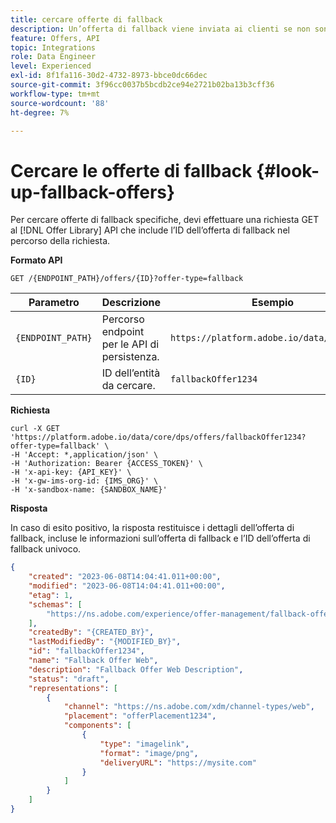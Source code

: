 ```yaml
---
title: cercare offerte di fallback
description: Un’offerta di fallback viene inviata ai clienti se non sono idonei per altre offerte
feature: Offers, API
topic: Integrations
role: Data Engineer
level: Experienced
exl-id: 8f1fa116-30d2-4732-8973-bbce0dc66dec
source-git-commit: 3f96cc0037b5bcdb2ce94e2721b02ba13b3cff36
workflow-type: tm+mt
source-wordcount: '88'
ht-degree: 7%

---
```


# Cercare le offerte di fallback {#look-up-fallback-offers}

Per cercare offerte di fallback specifiche, devi effettuare una richiesta GET al [!DNL Offer Library] API che include l’ID dell’offerta di fallback nel percorso della richiesta.

**Formato API**

```http
GET /{ENDPOINT_PATH}/offers/{ID}?offer-type=fallback
```

| Parametro | Descrizione | Esempio |
| --------- | ----------- | ------- |
| `{ENDPOINT_PATH}` | Percorso endpoint per le API di persistenza. | `https://platform.adobe.io/data/core/dps/` |
| `{ID}` | ID dell’entità da cercare. | `fallbackOffer1234` |

**Richiesta**

```shell
curl -X GET 'https://platform.adobe.io/data/core/dps/offers/fallbackOffer1234?offer-type=fallback' \
-H 'Accept: *,application/json' \
-H 'Authorization: Bearer {ACCESS_TOKEN}' \
-H 'x-api-key: {API_KEY}' \
-H 'x-gw-ims-org-id: {IMS_ORG}' \
-H 'x-sandbox-name: {SANDBOX_NAME}'
```

**Risposta**

In caso di esito positivo, la risposta restituisce i dettagli dell’offerta di fallback, incluse le informazioni sull’offerta di fallback e l’ID dell’offerta di fallback univoco.

```json
{
    "created": "2023-06-08T14:04:41.011+00:00",
    "modified": "2023-06-08T14:04:41.011+00:00",
    "etag": 1,
    "schemas": [
        "https://ns.adobe.com/experience/offer-management/fallback-offer;version=0.8"
    ],
    "createdBy": "{CREATED_BY}",
    "lastModifiedBy": "{MODIFIED_BY}",
    "id": "fallbackOffer1234",
    "name": "Fallback Offer Web",
    "description": "Fallback Offer Web Description",
    "status": "draft",
    "representations": [
        {
            "channel": "https://ns.adobe.com/xdm/channel-types/web",
            "placement": "offerPlacement1234",
            "components": [
                {
                    "type": "imagelink",
                    "format": "image/png",
                    "deliveryURL": "https://mysite.com"
                }
            ]
        }
    ]
}
```
